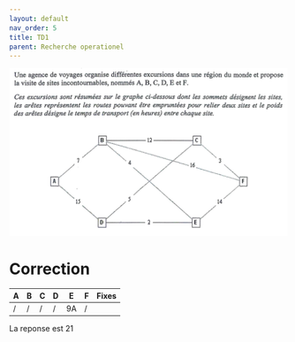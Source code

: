 ```yaml
---
layout: default
nav_order: 5
title: TD1
parent: Recherche operationel
---
```



![TD1_1.png](./Img/TD1_1.png)


# Correction


| A   | B   | C   | D   | E   | F   | Fixes |
| --- | --- | --- | --- | --- | --- | ----- |
| /   | /   | /   | /   | 9A  | /   |       |




La reponse est 21



